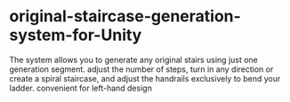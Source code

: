 # original-staircase-generation-system-for-Unity
The system allows you to generate any original stairs using just one generation segment. adjust the number of steps, turn in any direction or create a spiral staircase, and adjust the handrails exclusively to bend your ladder. convenient for left-hand design

